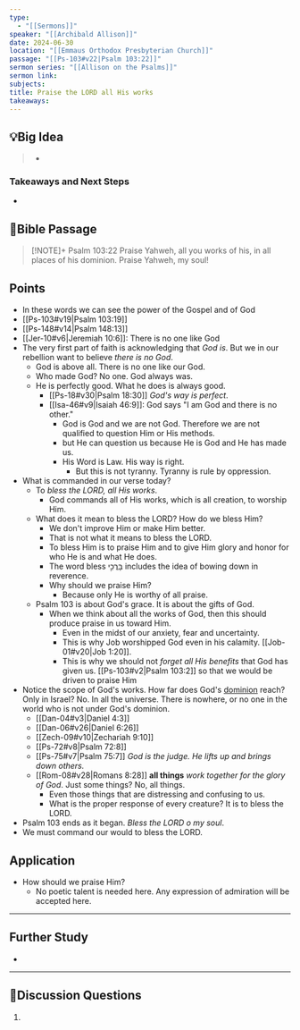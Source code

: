 ```yaml
---
type:
  - "[[Sermons]]"
speaker: "[[Archibald Allison]]"
date: 2024-06-30
location: "[[Emmaus Orthodox Presbyterian Church]]"
passage: "[[Ps-103#v22|Psalm 103:22]]"
sermon series: "[[Allison on the Psalms]]"
sermon link: 
subjects: 
title: Praise the LORD all His works
takeaways:
---
```



## 💡Big Idea
>- 

### Takeaways and Next Steps
- 


## 📖Bible Passage
>[!NOTE]+ Psalm 103:22
>Praise Yahweh, all you works of his, in all places of his dominion. Praise Yahweh, my soul!

## Points

- In these words we can see the power of the Gospel and of God
- [[Ps-103#v19|Psalm 103:19]] 
- [[Ps-148#v14|Psalm 148:13]] 
- [[Jer-10#v6|Jeremiah 10:6]]: There is no one like God
- The very first part of faith is acknowledging that *God is*. But we in our rebellion want to believe *there is no God*. 
	- God is above all. There is no one like our God. 
	- Who made God? No one. God always was. 
	- He is perfectly good. What he does is always good. 
		- [[Ps-18#v30|Psalm 18:30]] *God's way is perfect*. 
		- [[Isa-46#v9|Isaiah 46:9]]: God says "I am God and there is no other."
			- God is God and we are not God. Therefore we are not qualified to question Him or His methods. 
			- but He can question us because He is God and He has made us. 
			- His Word is Law. His way is right. 
				- But this is not tyranny. Tyranny is rule by oppression.
- What is commanded in our verse today? 
	- To *bless the LORD, all His works*. 
		- God commands all of His works, which is all creation, to worship Him. 
	- What does it mean to bless the LORD? How do we bless Him? 
		- We don't improve Him or make Him better. 
		- That is not what it means to bless the LORD. 
		- To bless Him is to praise Him and to give Him glory and honor for who He is and what He does. 
		- The word bless בָּרֲכִ֣י includes the idea of bowing down in reverence. 
		- Why should we praise Him? 
			- Because only He is worthy of all praise. 
	- Psalm 103 is about God's grace. It is about the gifts of God. 
		- When we think about all the works of God, then this should produce praise in us toward Him. 
			- Even in the midst of our anxiety, fear and uncertainty. 
			- This is why Job worshipped God even in his calamity. [[Job-01#v20|Job 1:20]]. 
			- This is why we should not *forget all His benefits* that God has given us. [[Ps-103#v2|Psalm 103:2]] so that we would be driven to praise Him
- Notice the scope of God's works. How far does God's <u>dominion</u> reach? Only in Israel? No. In all the universe. There is nowhere, or no one in the world who is not under God's dominion. 
	- [[Dan-04#v3|Daniel 4:3]] 
	- [[Dan-06#v26|Daniel 6:26]] 
	- [[Zech-09#v10|Zechariah 9:10]]
	- [[Ps-72#v8|Psalm 72:8]] 
	- [[Ps-75#v7|Psalm 75:7]] *God is the judge. He lifts up and brings down others.* 
	- [[Rom-08#v28|Romans 8:28]] **all things** *work together for the glory of God*. Just some things? No, all things. 
		- Even those things that are distressing and confusing to us.
		- What is the proper response of every creature? It is to bless the LORD. 
- Psalm 103 ends as it began. *Bless the LORD o my soul*. 
- We must command our would to bless the LORD. 

## Application
- How should we praise Him? 
	- No poetic talent is needed here. Any expression of admiration will be accepted here. 

---
## Further Study
- 

---
## 💬Discussion Questions

1. 